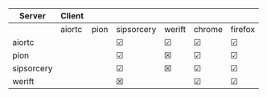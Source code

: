 | Server | Client |  |  |  |  |  |
|-|-|-|-|-|-|-|
|          | aiortc | pion | sipsorcery | werift  | chrome | firefox |
|aiortc    |        |      | &#9745;    | &#9745; | &#9745;| &#9745; |
|pion      |        |      | &#9745;    | &#x2612;| &#9745;| &#9745; |
|sipsorcery|        |      | &#9745;    | &#x2612;| &#9745;| &#9745; |
|werift    |        |      |  &#x2612;  |         | &#9745;| &#9745; |
